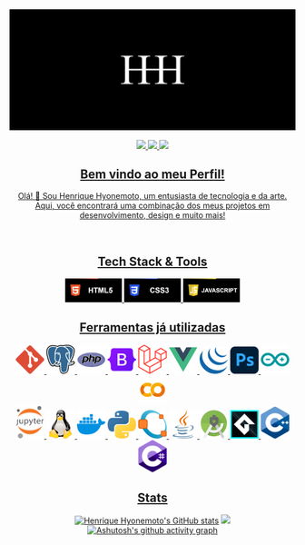 <div align="center"> 

<img src="image/Wallpaper.jpg">

<a href="mailto:ifhenriquehyonemoto@gmail.com" target="_blank"> <img src="https://img.shields.io/badge/Gmail-D14836?style=for-the-badge&logo=gmail&logoColor=white">
<a href="https://www.linkedin.com/in/henrique-hyonemoto-689002221/" target="_blank"> <img src="https://img.shields.io/badge/LinkedIn-0077B5?style=for-the-badge&logo=linkedin&logoColor=white">
<a href="https://www.youtube.com/@HenriqueHyonemoto" target="_blank"> <img src="https://img.shields.io/badge/YouTube-FF0000?style=for-the-badge&logo=youtube&logoColor=white">

</div>

<div align="center">

## Bem vindo ao meu Perfil!

Olá! 👋 Sou Henrique Hyonemoto, um entusiasta de tecnologia e da arte. Aqui, você encontrará uma combinação dos meus projetos em desenvolvimento, design e muito mais!

</div>

<br>

<div align="center">

## Tech Stack & Tools

<img src="image/Btn_HTML5.gif" width="100px">
<img src="image/Btn_CSS3.gif" width="100px">
<img src="image/Btn_JAVASCRIPT.gif" width="100px">

</div>

<div align="center">

## Ferramentas já utilizadas

<img src ="image/git.png" width=50px>
<img src ="image/postgresql.png" width=50px>
<img src ="image/php.png" width=50px>
<img src ="image/bootstrap.png" width=50px>
<img src ="image/laravel.png" width=50px>
<img src ="image/vue.png" width=50px>
<img src ="image/jquery.png" width=50px>
<img src ="image/photoshop.png" width=50px>
<img src ="image/arduino.png" width=50px>
<img src ="image/collab.png" width=50px>
<br>
<img src ="image/jupyter.png" width=50px>
<img src ="image/linux.png" width=50px>
<img src ="image/docker.png" width=50px>
<img src ="image/python.png" width=50px>
<img src ="image/octave.png" width=50px>
<img src ="image/java.png" width=50px>
<img src ="image/androidstudio.png" width=50px>
<img src ="image/game-maker2.png" width=50px>
<img src ="image/cpp.png" width=50px>
<img src ="image/c-sharp.png" width=50px>
<br>

</div>

<div align="Center">

## Stats

[![Henrique Hyonemoto's GitHub stats](https://github-readme-stats.vercel.app/api?username=HenriqueHyonemoto&theme=midnight-purple&bg_color=00000000&hide_border=true&text)](https://github.com/anuraghazra/github-readme-stats)
<img src ="https://github-readme-stats.vercel.app/api/top-langs/?username=HenriqueHyonemoto&layout=compact&theme=midnight-purple&bg_color=00000000&hide=makefile,JupyterNotebook&hide_border=true" width=355px>
<br>
[![Ashutosh's github activity graph](https://github-readme-activity-graph.vercel.app/graph?username=HenriqueHyonemoto&theme=high-contrast&line=9745f5&bg_color=transparent&hide_border=true&point=9745f5&title_color=9745f5&grid=true)](https://github.com/ashutosh00710/github-readme-activity-graph)

</div>





